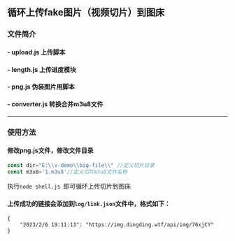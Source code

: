 ## 循环上传fake图片（视频切片）到图床
### 文件简介
#### - upload.js 上传脚本
#### - length.js 上传进度模块
#### - png.js 伪装图片用脚本
#### - converter.js 转换合并m3u8文件

------------


### 使用方法
#### 修改png.js文件，修改文件目录
```javascript
const dir="E:\\v-demo\\big-file\\" //定义切片目录
const m3u8='1.m3u8'//定义切片m3u8文件名称
```
执行`node shell.js `即可循环上传切片到图床
#### 上传成功的链接会添加到`log/link.json`文件中，格式如下：

    {
    	"2023/2/6 19:11:13": "https://img.dingding.wtf/api/img/76xjCY"
    }